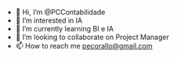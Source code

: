 - 👋 Hi, I’m @PCContabilidade
- 👀 I’m interested in IA
- 🌱 I’m currently learning BI e IA
- 💞️ I’m looking to collaborate on Project Manager
- 📫 How to reach me pecorallo@gmail.com 

<!---
PCContabilidade/PCContabilidade is a ✨ special ✨ repository because its `README.md` (this file) appears on your GitHub profile.
You can click the Preview link to take a look at your changes.
--->

